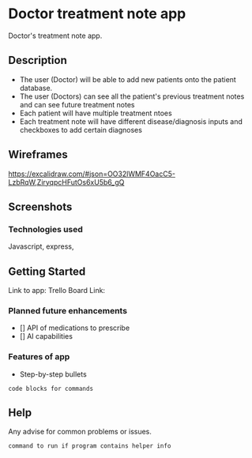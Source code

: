 # Doctor treatment note app

Doctor's treatment note app. 
## Description

* The user (Doctor) will be able to add new patients onto the patient database. 
* The user (Doctors) can see all the patient's previous treatment notes and can see future treatment notes
* Each patient will have multiple treatment ntoes
* Each treatment note will have different disease/diagnosis inputs and checkboxes to add certain diagnoses

## Wireframes
https://excalidraw.com/#json=OO32lWMF4OacC5-LzbRqW,ZiryqpcHFutOs6xU5b6_gQ

## Screenshots

### Technologies used

Javascript, express, 

## Getting Started

Link to app: 
Trello Board Link: 


### Planned future enhancements

- [] API of medications to prescribe
- [] AI capabilities 

### Features of app

* Step-by-step bullets
```
code blocks for commands
```

## Help

Any advise for common problems or issues.
```
command to run if program contains helper info
```
